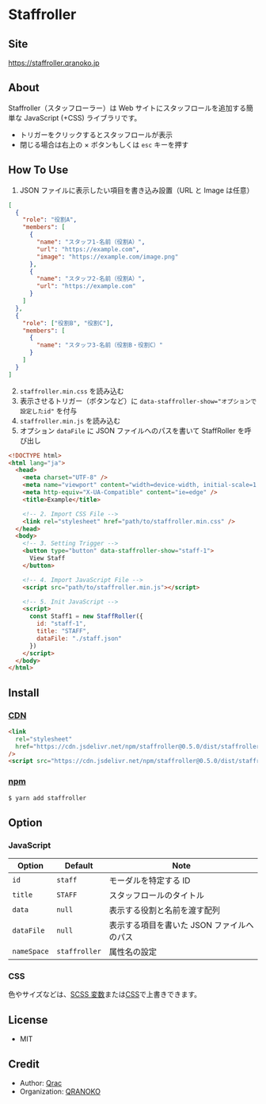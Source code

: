 # Staffroller

## Site

https://staffroller.qranoko.jp

## About

Staffroller（スタッフローラー）は Web サイトにスタッフロールを追加する簡単な JavaScript (+CSS) ライブラリです。

- トリガーをクリックするとスタッフロールが表示
- 閉じる場合は右上の × ボタンもしくは `esc` キーを押す

## How To Use

1. JSON ファイルに表示したい項目を書き込み設置（URL と Image は任意）

```json
[
  {
    "role": "役割A",
    "members": [
      {
        "name": "スタッフ1-名前（役割A）",
        "url": "https://example.com",
        "image": "https://example.com/image.png"
      },
      {
        "name": "スタッフ2-名前（役割A）",
        "url": "https://example.com"
      }
    ]
  },
  {
    "role": ["役割B", "役割C"],
    "members": [
      {
        "name": "スタッフ3-名前（役割B・役割C）"
      }
    ]
  }
]
```

2. `staffroller.min.css` を読み込む
3. 表示させるトリガー（ボタンなど）に `data-staffroller-show="オプションで設定したid"` を付与
4. `staffroller.min.js` を読み込む
5. オプション `dataFile` に JSON ファイルへのパスを書いて StaffRoller を呼び出し

```html
<!DOCTYPE html>
<html lang="ja">
  <head>
    <meta charset="UTF-8" />
    <meta name="viewport" content="width=device-width, initial-scale=1.0" />
    <meta http-equiv="X-UA-Compatible" content="ie=edge" />
    <title>Example</title>

    <!-- 2. Import CSS File -->
    <link rel="stylesheet" href="path/to/staffroller.min.css" />
  </head>
  <body>
    <!-- 3. Setting Trigger -->
    <button type="button" data-staffroller-show="staff-1">
      View Staff
    </button>

    <!-- 4. Import JavaScript File -->
    <script src="path/to/staffroller.min.js"></script>

    <!-- 5. Init JavaScript -->
    <script>
      const Staff1 = new StaffRoller({
        id: "staff-1",
        title: "STAFF",
        dataFile: "./staff.json"
      })
    </script>
  </body>
</html>
```

## Install

### [CDN](https://www.jsdelivr.com/package/npm/staffroller)

```html
<link
  rel="stylesheet"
  href="https://cdn.jsdelivr.net/npm/staffroller@0.5.0/dist/staffroller.min.css"
/>
<script src="https://cdn.jsdelivr.net/npm/staffroller@0.5.0/dist/staffroller.min.js"></script>
```

### [npm](https://www.npmjs.com/package/staffroller)

```bash
$ yarn add staffroller
```

## Option

### JavaScript

| Option      | Default       | Note                                       |
| ----------- | ------------- | ------------------------------------------ |
| `id`        | `staff`       | モーダルを特定する ID                      |
| `title`     | `STAFF`       | スタッフロールのタイトル                   |
| `data`      | `null`        | 表示する役割と名前を渡す配列               |
| `dataFile`  | `null`        | 表示する項目を書いた JSON ファイルへのパス |
| `nameSpace` | `staffroller` | 属性名の設定                               |

### CSS

色やサイズなどは、[SCSS 変数](https://github.com/qrac/staffroller/blob/master/src/index.scss)または[CSS](https://github.com/qrac/staffroller/blob/master/dist/staffroller.css)で上書きできます。

## License

- MIT

## Credit

- Author: [Qrac](https://qrac.jp)
- Organization: [QRANOKO](https://qranoko.jp)
